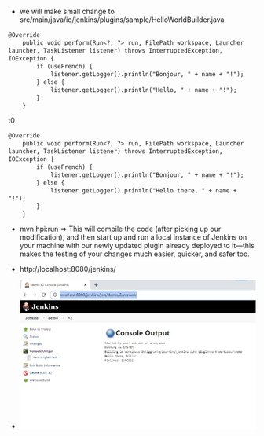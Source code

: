
- we will make small change to src/main/java/io/jenkins/plugins/sample/HelloWorldBuilder.java 

```
@Override
    public void perform(Run<?, ?> run, FilePath workspace, Launcher launcher, TaskListener listener) throws InterruptedException, IOException {
        if (useFrench) {
            listener.getLogger().println("Bonjour, " + name + "!");
        } else {
            listener.getLogger().println("Hello, " + name + "!");
        }
    }
```

t0

```
@Override
    public void perform(Run<?, ?> run, FilePath workspace, Launcher launcher, TaskListener listener) throws InterruptedException, IOException {
        if (useFrench) {
            listener.getLogger().println("Bonjour, " + name + "!");
        } else {
            listener.getLogger().println("Hello there, " + name + "!");
        }
    }
```

- mvn hpi:run => This will compile the code (after picking up our modification), and then start up and run a local instance of Jenkins on your machine with our newly updated plugin already deployed to it—this makes the testing of your changes much easier, quicker, and safer too.

- http://localhost:8080/jenkins/ 

- ![build success output](3.1.1_build_success.jpg)
